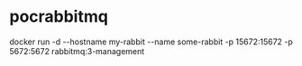 # pocrabbitmq

docker run -d --hostname my-rabbit --name some-rabbit -p 15672:15672 -p 5672:5672 rabbitmq:3-management